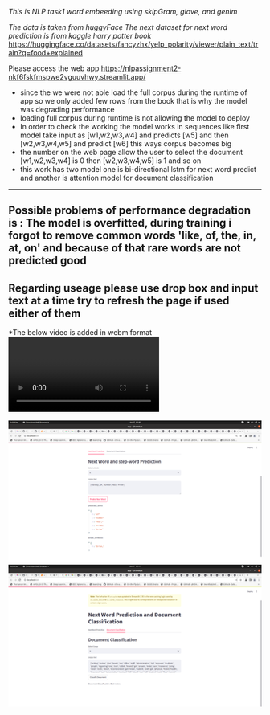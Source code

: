 *This is NLP task1 word embeeding using skipGram, glove, and genim*

*The data is taken from huggyFace*
*The next dataset for next word prediction is from kaggle harry potter book*
https://huggingface.co/datasets/fancyzhx/yelp_polarity/viewer/plain_text/train?q=food+explained

Please access the web app 
https://nlpassignment2-nkf6fskfmspwe2vguuvhwy.streamlit.app/

* since the we were not able load the full corpus during the runtime of app so we only added few rows from the book that is why the model was degrading performance
* loading full corpus during runtime is not allowing the model to deploy
* In order to check the working the model works in sequences like first model take input as [w1,w2,w3,w4] and predicts [w5] and then [w2,w3,w4,w5] and predict [w6] this ways corpus becomes big
* the number on the web page allow the user to select the document [w1,w2,w3,w4] is 0 then [w2,w3,w4,w5] is 1 and so on 
* this work has two model one is bi-directional lstm for next word predict and another is attention model for document classification

------------------
Possible problems of performance degradation is : The model is overfitted, during training i forgot to remove common words 'like, of, the, in, at, on' and because of that rare words are not predicted good 
------------------
Regarding useage please use drop box and input text at a time try to refresh the page if used either of them
-----------------

*The below video is added in webm format
![short_caste](https://github.com/aman010/nlp_assignment_2/blob/main/cast.webm)

  
![shot_word](Shot1.png)
![shot_word2](shot2.png)

